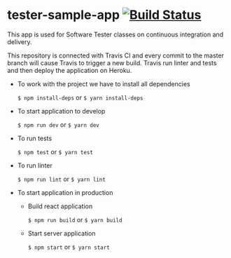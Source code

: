 # tester-sample-app [![Build Status](https://travis-ci.com/bartoszbialecki/tester-sample-app.svg?branch=master)](https://travis-ci.com/bartoszbialecki/tester-sample-app)

This app is used for Software Tester classes on continuous integration and delivery.

This repository is connected with Travis CI and every commit to the master branch will cause Travis to trigger a new build. Travis run linter and tests and then deploy the application on Heroku.

- To work with the project we have to install all dependencies

  `$ npm install-deps` or `$ yarn install-deps`

- To start application to develop

  `$ npm run dev` or `$ yarn dev`

- To run tests

  `$ npm test` or `$ yarn test`

- To run linter

  `$ npm run lint` or `$ yarn lint`

- To start application in production

  - Build react application

    `$ npm run build` or `$ yarn build`

  - Start server application

    `$ npm start` or `$ yarn start`
